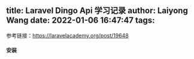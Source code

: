 title: Laravel  Dingo Api 学习记录
author: Laiyong Wang
date: 2022-01-06 16:47:47
tags:
---
参考链接：https://laravelacademy.org/post/19648

#### 安装
